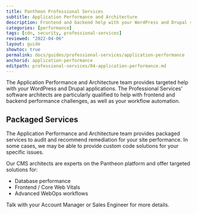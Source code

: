 ```yaml
---
title: Pantheon Professional Services
subtitle: Application Performance and Architecture
description: Frontend and backend help with your WordPress and Drupal sites.
categories: [performance]
tags: [cdn, security, professional-services]
reviewed: "2022-04-06"
layout: guide
showtoc: true
permalink: docs/guides/professional-services/application-performance
anchorid: application-performance
editpath: professional-services/04-application-performance.md
---
```


The Application Performance and Architecture team provides targeted help with your WordPress and Drupal applications. The Professional Services' software architects are particularly qualified to help with frontend and backend performance challenges, as well as your workflow automation. 

## Packaged Services

The Application Performance and Architecture team provides packaged services to audit and recommend remediation for your site performance. In some cases, we may be able to provide custom code solutions for your specific issues.

Our CMS architects are experts on the Pantheon platform and offer targeted solutions for:
 
- Database performance
- Frontend / Core Web Vitals
- Advanced WebOps workflows

Talk with your Account Manager or Sales Engineer for more details.
